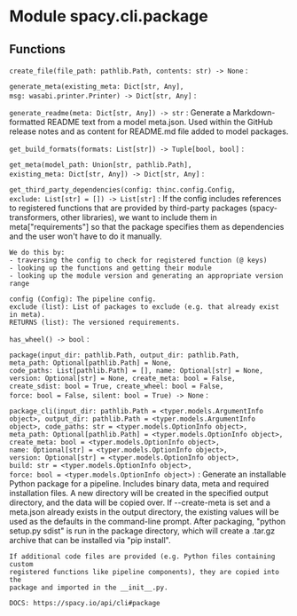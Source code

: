 Module spacy.cli.package
========================

Functions
---------

    
`create_file(file_path: pathlib.Path, contents: str) ‑> None`
:   

    
`generate_meta(existing_meta: Dict[str, Any], msg: wasabi.printer.Printer) ‑> Dict[str, Any]`
:   

    
`generate_readme(meta: Dict[str, Any]) ‑> str`
:   Generate a Markdown-formatted README text from a model meta.json. Used
    within the GitHub release notes and as content for README.md file added
    to model packages.

    
`get_build_formats(formats: List[str]) ‑> Tuple[bool, bool]`
:   

    
`get_meta(model_path: Union[str, pathlib.Path], existing_meta: Dict[str, Any]) ‑> Dict[str, Any]`
:   

    
`get_third_party_dependencies(config: thinc.config.Config, exclude: List[str] = []) ‑> List[str]`
:   If the config includes references to registered functions that are
    provided by third-party packages (spacy-transformers, other libraries), we
    want to include them in meta["requirements"] so that the package specifies
    them as dependencies and the user won't have to do it manually.
    
    We do this by:
    - traversing the config to check for registered function (@ keys)
    - looking up the functions and getting their module
    - looking up the module version and generating an appropriate version range
    
    config (Config): The pipeline config.
    exclude (list): List of packages to exclude (e.g. that already exist in meta).
    RETURNS (list): The versioned requirements.

    
`has_wheel() ‑> bool`
:   

    
`package(input_dir: pathlib.Path, output_dir: pathlib.Path, meta_path: Optional[pathlib.Path] = None, code_paths: List[pathlib.Path] = [], name: Optional[str] = None, version: Optional[str] = None, create_meta: bool = False, create_sdist: bool = True, create_wheel: bool = False, force: bool = False, silent: bool = True) ‑> None`
:   

    
`package_cli(input_dir: pathlib.Path = <typer.models.ArgumentInfo object>, output_dir: pathlib.Path = <typer.models.ArgumentInfo object>, code_paths: str = <typer.models.OptionInfo object>, meta_path: Optional[pathlib.Path] = <typer.models.OptionInfo object>, create_meta: bool = <typer.models.OptionInfo object>, name: Optional[str] = <typer.models.OptionInfo object>, version: Optional[str] = <typer.models.OptionInfo object>, build: str = <typer.models.OptionInfo object>, force: bool = <typer.models.OptionInfo object>)`
:   Generate an installable Python package for a pipeline. Includes binary data,
    meta and required installation files. A new directory will be created in the
    specified output directory, and the data will be copied over. If
    --create-meta is set and a meta.json already exists in the output directory,
    the existing values will be used as the defaults in the command-line prompt.
    After packaging, "python setup.py sdist" is run in the package directory,
    which will create a .tar.gz archive that can be installed via "pip install".
    
    If additional code files are provided (e.g. Python files containing custom
    registered functions like pipeline components), they are copied into the
    package and imported in the __init__.py.
    
    DOCS: https://spacy.io/api/cli#package